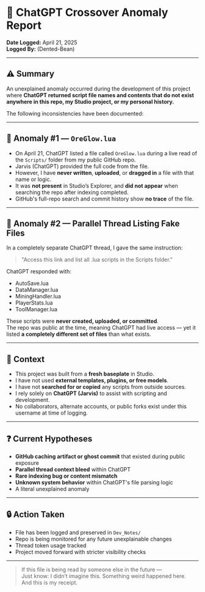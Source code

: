 # 🧠 ChatGPT Crossover Anomaly Report
**Date Logged:** April 21, 2025  
**Logged By:** (Dented-Bean)  

---

## ⚠️ Summary

An unexplained anomaly occurred during the development of this project where **ChatGPT returned script file names and contents that do not exist anywhere in this repo, my Studio project, or my personal history.**

The following inconsistencies have been documented:

---

## 🧩 Anomaly #1 — `OreGlow.lua`

- On April 21, ChatGPT listed a file called `OreGlow.lua` during a live read of the `Scripts/` folder from my public GitHub repo.
- Jarvis (ChatGPT) provided the full code from the file.
- However, I have **never written**, **uploaded**, or **dragged in** a file with that name or logic.
- It was **not present** in Studio’s Explorer, and **did not appear** when searching the repo after indexing completed.
- GitHub's full-repo search and commit history show **no trace** of the file.

---

## 🧩 Anomaly #2 — Parallel Thread Listing Fake Files

In a completely separate ChatGPT thread, I gave the same instruction:
> "Access this link and list all .lua scripts in the Scripts folder."

ChatGPT responded with:
- AutoSave.lua  
- DataManager.lua  
- MiningHandler.lua  
- PlayerStats.lua  
- ToolManager.lua

These scripts were **never created, uploaded, or committed**.  
The repo was public at the time, meaning ChatGPT had live access — yet it listed **a completely different set of files** than what exists.

---

## 🧠 Context

- This project was built from a **fresh baseplate** in Studio.
- I have not used **external templates, plugins, or free models**.
- I have not **searched for or copied** any scripts from outside sources.
- I rely solely on **ChatGPT (Jarvis)** to assist with scripting and development.
- No collaborators, alternate accounts, or public forks exist under this username at time of logging.

---

## ❓ Current Hypotheses

- **GitHub caching artifact or ghost commit** that existed during public exposure
- **Parallel thread context bleed** within ChatGPT
- **Rare indexing bug or content mismatch**
- **Unknown system behavior** within ChatGPT's file parsing logic
- A literal unexplained anomaly

---

## 🔒 Action Taken

- File has been logged and preserved in `Dev_Notes/`
- Repo is being monitored for any future unexplainable changes
- Thread token usage tracked
- Project moved forward with stricter visibility checks

---

> If this file is being read by someone else in the future —  
> Just know: I didn’t imagine this. Something weird happened here.  
> And this is my receipt.

